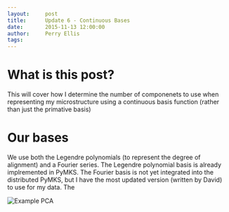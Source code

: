 ```yaml
---
layout:     post
title:      Update 6 - Continuous Bases
date:       2015-11-13 12:00:00
author:     Perry Ellis
tags: 	
---
```


<!-- Start Writing Below in Markdown -->

# What is this post?
This will cover how I determine the number of componenets to use when representing my microstructure using a continuous basis function  (rather than just the primative basis)

# Our bases
We use both the Legendre polynomials (to represent the degree of alignment) and a Fourier series.  The Legendre polynomial basis is already implremented in PyMKS. The Fourier basis is not yet integrated into the distributed PyMKS, but I have the most updated version (written by David) to use for my data.
The 


![Example PCA](/MIC-Active-Nematics-Torus/img/post6/PCA_3.PNG)













